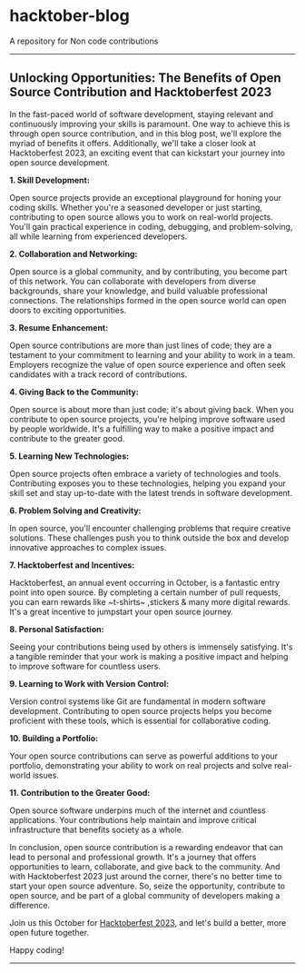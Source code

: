 # hacktober-blog
A repository for Non code contributions

---

## **Unlocking Opportunities: The Benefits of Open Source Contribution and Hacktoberfest 2023**

In the fast-paced world of software development, staying relevant and continuously improving your skills is paramount. One way to achieve this is through open source contribution, and in this blog post, we'll explore the myriad of benefits it offers. Additionally, we'll take a closer look at Hacktoberfest 2023, an exciting event that can kickstart your journey into open source development.

**1. Skill Development:**
   
   Open source projects provide an exceptional playground for honing your coding skills. Whether you're a seasoned developer or just starting, contributing to open source allows you to work on real-world projects. You'll gain practical experience in coding, debugging, and problem-solving, all while learning from experienced developers.

**2. Collaboration and Networking:**

   Open source is a global community, and by contributing, you become part of this network. You can collaborate with developers from diverse backgrounds, share your knowledge, and build valuable professional connections. The relationships formed in the open source world can open doors to exciting opportunities.

**3. Resume Enhancement:**

   Open source contributions are more than just lines of code; they are a testament to your commitment to learning and your ability to work in a team. Employers recognize the value of open source experience and often seek candidates with a track record of contributions.

**4. Giving Back to the Community:**

   Open source is about more than just code; it's about giving back. When you contribute to open source projects, you're helping improve software used by people worldwide. It's a fulfilling way to make a positive impact and contribute to the greater good.

**5. Learning New Technologies:**

   Open source projects often embrace a variety of technologies and tools. Contributing exposes you to these technologies, helping you expand your skill set and stay up-to-date with the latest trends in software development.

**6. Problem Solving and Creativity:**

   In open source, you'll encounter challenging problems that require creative solutions. These challenges push you to think outside the box and develop innovative approaches to complex issues.

**7. Hacktoberfest and Incentives:**

   Hacktoberfest, an annual event occurring in October, is a fantastic entry point into open source. By completing a certain number of pull requests, you can earn rewards like ~t-shirts~ ,stickers & many more digital rewards. It's a great incentive to jumpstart your open source journey.

**8. Personal Satisfaction:**

   Seeing your contributions being used by others is immensely satisfying. It's a tangible reminder that your work is making a positive impact and helping to improve software for countless users.

**9. Learning to Work with Version Control:**

   Version control systems like Git are fundamental in modern software development. Contributing to open source projects helps you become proficient with these tools, which is essential for collaborative coding.

**10. Building a Portfolio:**

   Your open source contributions can serve as powerful additions to your portfolio, demonstrating your ability to work on real projects and solve real-world issues.

**11. Contribution to the Greater Good:**

   Open source software underpins much of the internet and countless applications. Your contributions help maintain and improve critical infrastructure that benefits society as a whole.

In conclusion, open source contribution is a rewarding endeavor that can lead to personal and professional growth. It's a journey that offers opportunities to learn, collaborate, and give back to the community. And with Hacktoberfest 2023 just around the corner, there's no better time to start your open source adventure. So, seize the opportunity, contribute to open source, and be part of a global community of developers making a difference.

Join us this October for [Hacktoberfest 2023](https://hacktoberfest.com/), and let's build a better, more open future together.

Happy coding!

---
